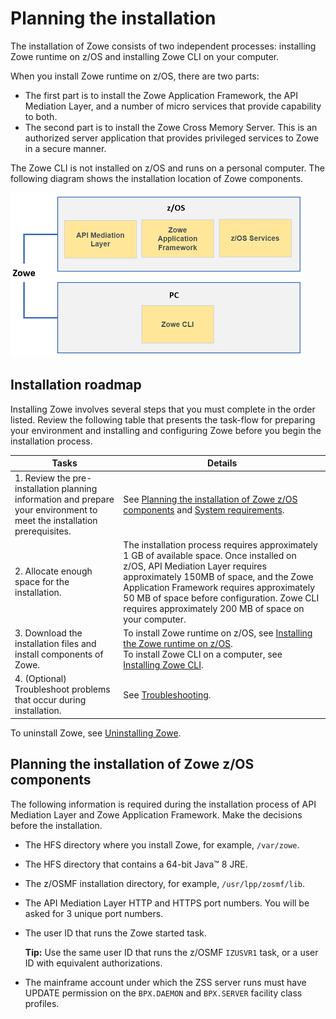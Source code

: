 # Planning the installation

The installation of Zowe consists of two independent processes: installing Zowe runtime on z/OS and installing Zowe CLI on your computer.

When you install Zowe runtime on z/OS, there are two parts: 
- The first part is to install the Zowe Application Framework, the API Mediation Layer, and a number of micro services that provide capability to both. 
- The second part is to install the Zowe Cross Memory Server. This is an authorized server application that provides privileged services to Zowe in a secure manner. 

The Zowe CLI is not installed on z/OS and runs on a personal computer. The following diagram shows the installation location of Zowe components.

![Zowe installation overview](../images/common/zowe-install-location.png)

## Installation roadmap

Installing Zowe involves several steps that you must complete in the order listed. Review the following table that presents the task-flow for preparing your environment and installing and configuring Zowe before you begin the installation process.

| Tasks | Details
| --- | ---
| 1. Review the pre-installation planning information and prepare your environment to meet the installation prerequisites. | See [Planning the installation of Zowe z/OS components](#planning-the-installation-of-zowe-z-os-components) and [System requirements](systemrequirements.md).
| 2. Allocate enough space for the installation. |  The installation process requires approximately 1 GB of available space. Once installed on z/OS, API Mediation Layer requires approximately 150MB of space, and the Zowe Application Framework requires approximately 50 MB of space before configuration. Zowe CLI requires approximately 200 MB of space on your computer.
| 3. Download the installation files and install components of Zowe. | To install Zowe runtime on z/OS, see [Installing the Zowe runtime on z/OS](install-zos.md). <br/> To install Zowe CLI on a computer, see [Installing Zowe CLI](cli-installcli.md).
| 4. (Optional) Troubleshoot problems that occur during installation. | See [Troubleshooting](../troubleshoot/troubleshooting.md).

To uninstall Zowe, see [Uninstalling Zowe](uninstall.md).

## Planning the installation of Zowe z/OS components

The following information is required during the installation process of API Mediation Layer and Zowe Application Framework. Make the decisions before the installation.

- The HFS directory where you install Zowe, for example, `/var/zowe`.
- The HFS directory that contains a 64-bit Java™ 8 JRE.
- The z/OSMF installation directory, for example, `/usr/lpp/zosmf/lib`.
- The API Mediation Layer HTTP and HTTPS port numbers. You will be asked for 3 unique port numbers.
- The user ID that runs the Zowe started task.

    **Tip:** Use the same user ID that runs the z/OSMF `IZUSVR1` task, or a user ID with equivalent authorizations.

- The mainframe account under which the ZSS server runs must have UPDATE permission on the `BPX.DAEMON` and `BPX.SERVER` facility class profiles.
